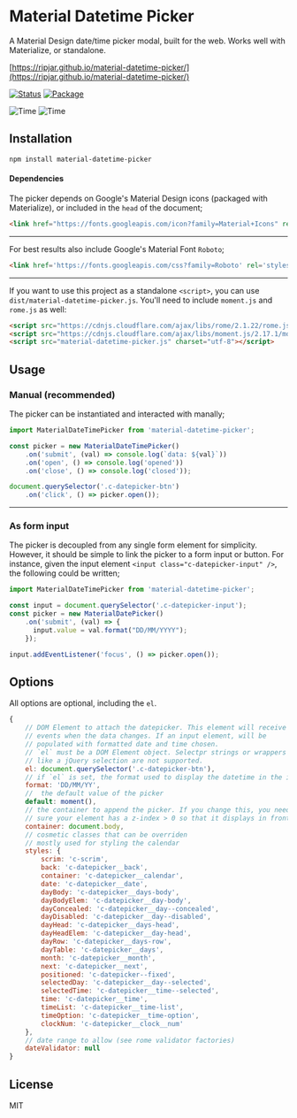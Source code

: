 # Material Datetime Picker 

A Material Design date/time picker modal, built for the web. Works well with Materialize, or standalone.

[https://ripjar.github.io/material-datetime-picker/](https://ripjar.github.io/material-datetime-picker/)

[![Status][status]](https://travis-ci.org/ripjar/material-datetime-picker) 
[![Package][npm]](https://www.npmjs.com/package/material-datetime-picker)

![Time][date] ![Time][time]

## Installation

```
npm install material-datetime-picker
```

#### Dependencies

The picker depends on Google's Material Design icons (packaged with Materialize), or included in the `head` of the document;

```html
<link href="https://fonts.googleapis.com/icon?family=Material+Icons" rel="stylesheet">
```

--- 

For best results also include Google's Material Font `Roboto`;

```html
<link href='https://fonts.googleapis.com/css?family=Roboto' rel='stylesheet' type='text/css'>
```

---

If you want to use this project as a standalone `<script>`, you can use  `dist/material-datetime-picker.js`. You'll need to include `moment.js` and `rome.js` as well:


```html
<script src="https://cdnjs.cloudflare.com/ajax/libs/rome/2.1.22/rome.js"></script>
<script src="https://cdnjs.cloudflare.com/ajax/libs/moment.js/2.17.1/moment.js"></script>
<script src="material-datetime-picker.js" charset="utf-8"></script>
```

## Usage

### Manual (recommended)

The picker can be instantiated and interacted with manally;
    
```javascript
import MaterialDateTimePicker from 'material-datetime-picker';

const picker = new MaterialDateTimePicker()
    .on('submit', (val) => console.log(`data: ${val}`))
    .on('open', () => console.log('opened'))
    .on('close', () => console.log('closed'));

document.querySelector('.c-datepicker-btn')
    .on('click', () => picker.open());        
```

---

### As form input

The picker is decoupled from any single form element for simplicity. However, it should be simple to link the picker to a form input or button. For instance, given the input element `<input class="c-datepicker-input" />`, the following could be written;
    
```javascript
import MaterialDateTimePicker from 'material-datetime-picker';

const input = document.querySelector('.c-datepicker-input');
const picker = new MaterialDatePicker()
    .on('submit', (val) => {
      input.value = val.format("DD/MM/YYYY");
    });

input.addEventListener('focus', () => picker.open());      
```

## Options
    
All options are optional, including the `el`.

```javascript
{
    // DOM Element to attach the datepicker. This element will receive 
    // events when the data changes. If an input element, will be 
    // populated with formatted date and time chosen.
    // `el` must be a DOM Element object. Selectpr strings or wrappers
    // like a jQuery selection are not supported.
    el: document.querySelector('.c-datepicker-btn'),
    // if `el` is set, the format used to display the datetime in the input, 
    format: 'DD/MM/YY', 
    //  the default value of the picker
    default: moment(),
    // the container to append the picker. If you change this, you need to make
    // sure your element has a z-index > 0 so that it displays in front of the scrim.
    container: document.body,    
    // cosmetic classes that can be overriden
    // mostly used for styling the calendar
    styles: {
        scrim: 'c-scrim',
        back: 'c-datepicker__back',
        container: 'c-datepicker__calendar',
        date: 'c-datepicker__date',
        dayBody: 'c-datepicker__days-body',
        dayBodyElem: 'c-datepicker__day-body',
        dayConcealed: 'c-datepicker__day--concealed',
        dayDisabled: 'c-datepicker__day--disabled',
        dayHead: 'c-datepicker__days-head',
        dayHeadElem: 'c-datepicker__day-head',
        dayRow: 'c-datepicker__days-row',
        dayTable: 'c-datepicker__days',
        month: 'c-datepicker__month',
        next: 'c-datepicker__next',
        positioned: 'c-datepicker--fixed',
        selectedDay: 'c-datepicker__day--selected',
        selectedTime: 'c-datepicker__time--selected',
        time: 'c-datepicker__time',
        timeList: 'c-datepicker__time-list',
        timeOption: 'c-datepicker__time-option',
        clockNum: 'c-datepicker__clock__num'
    },
    // date range to allow (see rome validator factories)
    dateValidator: null       
}
```

## License

MIT


[date]: https://github.com/ripjar/material-datepicker/raw/master/demo/date.png "Date select image"
[time]: https://github.com/ripjar/material-datepicker/raw/master/demo/time.png "Time select image"
[status]: https://api.travis-ci.org/ripjar/material-datetime-picker.svg "Build Status"
[npm]: https://img.shields.io/npm/v/material-datetime-picker.svg "Package"
